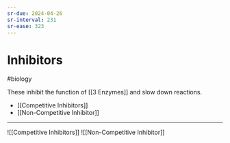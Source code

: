 ```yaml
---
sr-due: 2024-04-26
sr-interval: 231
sr-ease: 323
---
```

# Inhibitors
#biology 

These inhibit the function of [[3 Enzymes]] and slow down reactions.
- [[Competitive Inhibitors]]
- [[Non-Competitive Inhibitor]]

---
![[Competitive Inhibitors]]
![[Non-Competitive Inhibitor]]
